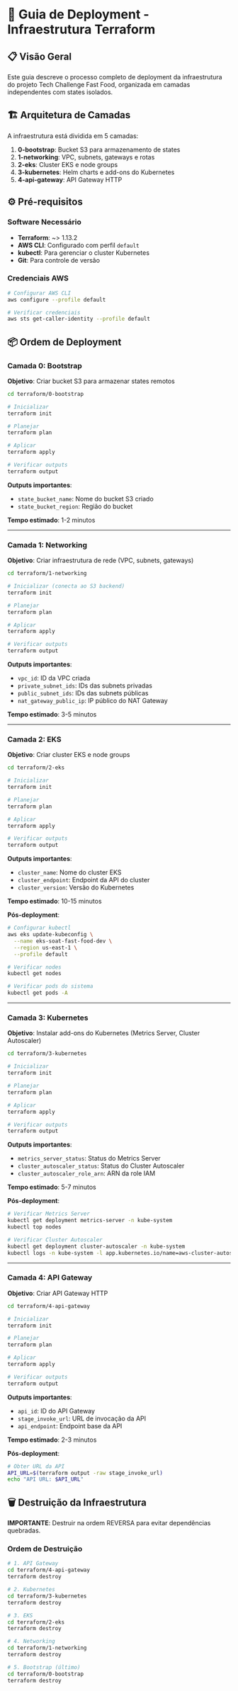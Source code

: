# 🚀 Guia de Deployment - Infraestrutura Terraform

## 📋 Visão Geral

Este guia descreve o processo completo de deployment da infraestrutura do projeto Tech Challenge Fast Food, organizada em camadas independentes com states isolados.

## 🏗️ Arquitetura de Camadas

A infraestrutura está dividida em 5 camadas:

1. **0-bootstrap**: Bucket S3 para armazenamento de states
2. **1-networking**: VPC, subnets, gateways e rotas
3. **2-eks**: Cluster EKS e node groups
4. **3-kubernetes**: Helm charts e add-ons do Kubernetes
5. **4-api-gateway**: API Gateway HTTP

## ⚙️ Pré-requisitos

### Software Necessário

- **Terraform**: ~> 1.13.2
- **AWS CLI**: Configurado com perfil `default`
- **kubectl**: Para gerenciar o cluster Kubernetes
- **Git**: Para controle de versão

### Credenciais AWS

```bash
# Configurar AWS CLI
aws configure --profile default

# Verificar credenciais
aws sts get-caller-identity --profile default
```

## 📦 Ordem de Deployment

### Camada 0: Bootstrap

**Objetivo**: Criar bucket S3 para armazenar states remotos

```bash
cd terraform/0-bootstrap

# Inicializar
terraform init

# Planejar
terraform plan

# Aplicar
terraform apply

# Verificar outputs
terraform output
```

**Outputs importantes**:
- `state_bucket_name`: Nome do bucket S3 criado
- `state_bucket_region`: Região do bucket

**Tempo estimado**: 1-2 minutos

---

### Camada 1: Networking

**Objetivo**: Criar infraestrutura de rede (VPC, subnets, gateways)

```bash
cd terraform/1-networking

# Inicializar (conecta ao S3 backend)
terraform init

# Planejar
terraform plan

# Aplicar
terraform apply

# Verificar outputs
terraform output
```

**Outputs importantes**:
- `vpc_id`: ID da VPC criada
- `private_subnet_ids`: IDs das subnets privadas
- `public_subnet_ids`: IDs das subnets públicas
- `nat_gateway_public_ip`: IP público do NAT Gateway

**Tempo estimado**: 3-5 minutos

---

### Camada 2: EKS

**Objetivo**: Criar cluster EKS e node groups

```bash
cd terraform/2-eks

# Inicializar
terraform init

# Planejar
terraform plan

# Aplicar
terraform apply

# Verificar outputs
terraform output
```

**Outputs importantes**:
- `cluster_name`: Nome do cluster EKS
- `cluster_endpoint`: Endpoint da API do cluster
- `cluster_version`: Versão do Kubernetes

**Tempo estimado**: 10-15 minutos

**Pós-deployment**:

```bash
# Configurar kubectl
aws eks update-kubeconfig \
  --name eks-soat-fast-food-dev \
  --region us-east-1 \
  --profile default

# Verificar nodes
kubectl get nodes

# Verificar pods do sistema
kubectl get pods -A
```

---

### Camada 3: Kubernetes

**Objetivo**: Instalar add-ons do Kubernetes (Metrics Server, Cluster Autoscaler)

```bash
cd terraform/3-kubernetes

# Inicializar
terraform init

# Planejar
terraform plan

# Aplicar
terraform apply

# Verificar outputs
terraform output
```

**Outputs importantes**:
- `metrics_server_status`: Status do Metrics Server
- `cluster_autoscaler_status`: Status do Cluster Autoscaler
- `cluster_autoscaler_role_arn`: ARN da role IAM

**Tempo estimado**: 5-7 minutos

**Pós-deployment**:

```bash
# Verificar Metrics Server
kubectl get deployment metrics-server -n kube-system
kubectl top nodes

# Verificar Cluster Autoscaler
kubectl get deployment cluster-autoscaler -n kube-system
kubectl logs -n kube-system -l app.kubernetes.io/name=aws-cluster-autoscaler
```

---

### Camada 4: API Gateway

**Objetivo**: Criar API Gateway HTTP

```bash
cd terraform/4-api-gateway

# Inicializar
terraform init

# Planejar
terraform plan

# Aplicar
terraform apply

# Verificar outputs
terraform output
```

**Outputs importantes**:
- `api_id`: ID do API Gateway
- `stage_invoke_url`: URL de invocação da API
- `api_endpoint`: Endpoint base da API

**Tempo estimado**: 2-3 minutos

**Pós-deployment**:

```bash
# Obter URL da API
API_URL=$(terraform output -raw stage_invoke_url)
echo "API URL: $API_URL"
```

## 🗑️ Destruição da Infraestrutura

**IMPORTANTE**: Destruir na ordem REVERSA para evitar dependências quebradas.

### Ordem de Destruição

```bash
# 1. API Gateway
cd terraform/4-api-gateway
terraform destroy

# 2. Kubernetes
cd terraform/3-kubernetes
terraform destroy

# 3. EKS
cd terraform/2-eks
terraform destroy

# 4. Networking
cd terraform/1-networking
terraform destroy

# 5. Bootstrap (último)
cd terraform/0-bootstrap
terraform destroy
```